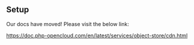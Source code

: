 ## Setup

Our docs have moved! Please visit the below link:

https://doc.php-opencloud.com/en/latest/services/object-store/cdn.html
